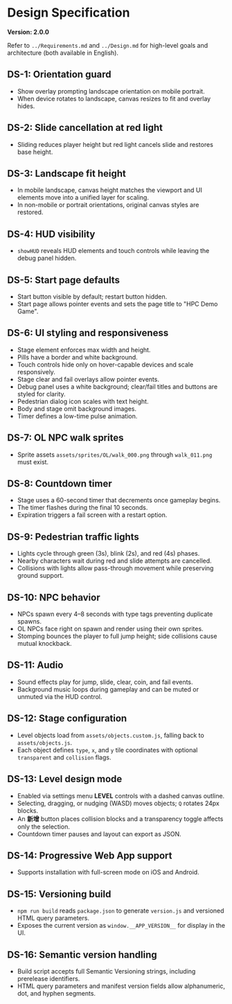 # Design Specification

**Version: 2.0.0**

Refer to `../Requirements.md` and `../Design.md` for high-level goals and architecture (both available in English).

## DS-1: Orientation guard
- Show overlay prompting landscape orientation on mobile portrait.
- When device rotates to landscape, canvas resizes to fit and overlay hides.

## DS-2: Slide cancellation at red light
- Sliding reduces player height but red light cancels slide and restores base height.

## DS-3: Landscape fit height
- In mobile landscape, canvas height matches the viewport and UI elements move into a unified layer for scaling.
- In non-mobile or portrait orientations, original canvas styles are restored.

## DS-4: HUD visibility
- `showHUD` reveals HUD elements and touch controls while leaving the debug panel hidden.

## DS-5: Start page defaults
- Start button visible by default; restart button hidden.
- Start page allows pointer events and sets the page title to "HPC Demo Game".

## DS-6: UI styling and responsiveness
- Stage element enforces max width and height.
- Pills have a border and white background.
- Touch controls hide only on hover-capable devices and scale responsively.
- Stage clear and fail overlays allow pointer events.
- Debug panel uses a white background; clear/fail titles and buttons are styled for clarity.
- Pedestrian dialog icon scales with text height.
- Body and stage omit background images.
- Timer defines a low-time pulse animation.

## DS-7: OL NPC walk sprites
- Sprite assets `assets/sprites/OL/walk_000.png` through `walk_011.png` must exist.

## DS-8: Countdown timer
- Stage uses a 60-second timer that decrements once gameplay begins.
- The timer flashes during the final 10 seconds.
- Expiration triggers a fail screen with a restart option.

## DS-9: Pedestrian traffic lights
- Lights cycle through green (3s), blink (2s), and red (4s) phases.
- Nearby characters wait during red and slide attempts are cancelled.
- Collisions with lights allow pass-through movement while preserving ground support.

## DS-10: NPC behavior
- NPCs spawn every 4–8 seconds with type tags preventing duplicate spawns.
- OL NPCs face right on spawn and render using their own sprites.
- Stomping bounces the player to full jump height; side collisions cause mutual knockback.

## DS-11: Audio
- Sound effects play for jump, slide, clear, coin, and fail events.
- Background music loops during gameplay and can be muted or unmuted via the HUD control.

## DS-12: Stage configuration
- Level objects load from `assets/objects.custom.js`, falling back to `assets/objects.js`.
- Each object defines `type`, `x`, and `y` tile coordinates with optional `transparent` and `collision` flags.

## DS-13: Level design mode
- Enabled via settings menu **LEVEL** controls with a dashed canvas outline.
- Selecting, dragging, or nudging (WASD) moves objects; `Q` rotates 24px blocks.
- An **新增** button places collision blocks and a transparency toggle affects only the selection.
- Countdown timer pauses and layout can export as JSON.

## DS-14: Progressive Web App support
- Supports installation with full-screen mode on iOS and Android.

## DS-15: Versioning build
- `npm run build` reads `package.json` to generate `version.js` and versioned HTML query parameters.
- Exposes the current version as `window.__APP_VERSION__` for display in the UI.

## DS-16: Semantic version handling
- Build script accepts full Semantic Versioning strings, including prerelease identifiers.
- HTML query parameters and manifest version fields allow alphanumeric, dot, and hyphen segments.

